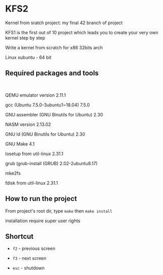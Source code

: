 <h1>KFS2</h1>
<p>Kernel from sratch project: my final 42 branch of project</p>
<p>KFS1 is the first out of 10 project which leads you to create your very own kernel step by step</p>
<p>Write a kernel from scratch for x86 32bits arch</p>

<ul>

</ul>

Linux xubuntu - 64 bit

<h2>Required packages and tools</h2>
<br />
<p>QEMU emulator version 2.11.1</p>
<p>gcc (Ubuntu 7.5.0-3ubuntu1~18.04) 7.5.0</p>
<p>GNU assembler (GNU Binutils for Ubuntu) 2.30</p>
<p>NASM version 2.13.02</p>
<p>GNU ld (GNU Binutils for Ubuntu) 2.30</p>
<p>GNU Make 4.1</p>
<p>losetup from util-linux 2.31.1</p>
<p>grub (grub-install (GRUB) 2.02-2ubuntu8.17)</p>
<p>mke2fs</p>
<p>fdisk from util-linux 2.31.1</p>

<h2>How to run the project</h2>
<p>From project's root dir, type <code>make</code> then <code>make install</code></p>
<p>installation require super user rights</p>

<h2>Shortcut</h2>
<ul>
<li><p><code>f2</code> - previous screen</p></li>
<li><p><code>f3</code> - next screen</p></li>
<li><p><code>esc</code> - shutdown</p></li>
</ul>
